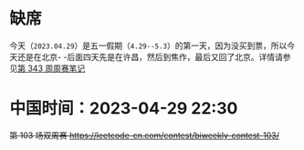 
# 缺席

今天（`2023.04.29`）是五一假期（`4.29--5.3`）的第一天，因为没买到票，所以今天还是在北京- -后面四天先是在许昌，然后到焦作，最后又回了北京。详情请参见[第 343 周周赛笔记](../../../weekly/weekly2023/343-absent-8-bj-xc-jz-bj/README.md)

# 中国时间：2023-04-29 22:30

~~第 103 场双周赛 https://leetcode-cn.com/contest/biweekly-contest-103/~~
